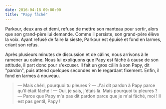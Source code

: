 ```yaml
---
date: 2016-04-18 09:00:00
title: "Papy fâché"
---
```


Parkour, deux ans et demi, refuse de mettre son manteau pour sortir, alors que son grand-père lui demande. Comme il persiste, son grand-père élève la voix. Ayant refusé de faire la sieste, Parkour est épuisé et fond en larmes, criant son refus.

Après plusieurs minutes de discussion et de câlins, nous arrivons à le ramener au calme. Nous lui expliquons que Papy est fâché à cause de son attitude, il part donc pour s'excuser. Il fait un gros câlin à son Papy, dit "pardon", puis attend quelques secondes en le regardant fixement. Enfin, il fond en larmes à nouveau.

> — Mais chéri, pourquoi tu pleures ?
> — J'ai dit pardon à Papy parce qu'il était fâché !
> — Oui, je sais, j'étais là. Mais pourquoi tu pleures ?
> — Parce que Papy m'a pas dit pardon parce que je m'ai fâché, moi ! Il est pas gentil, Papy !
